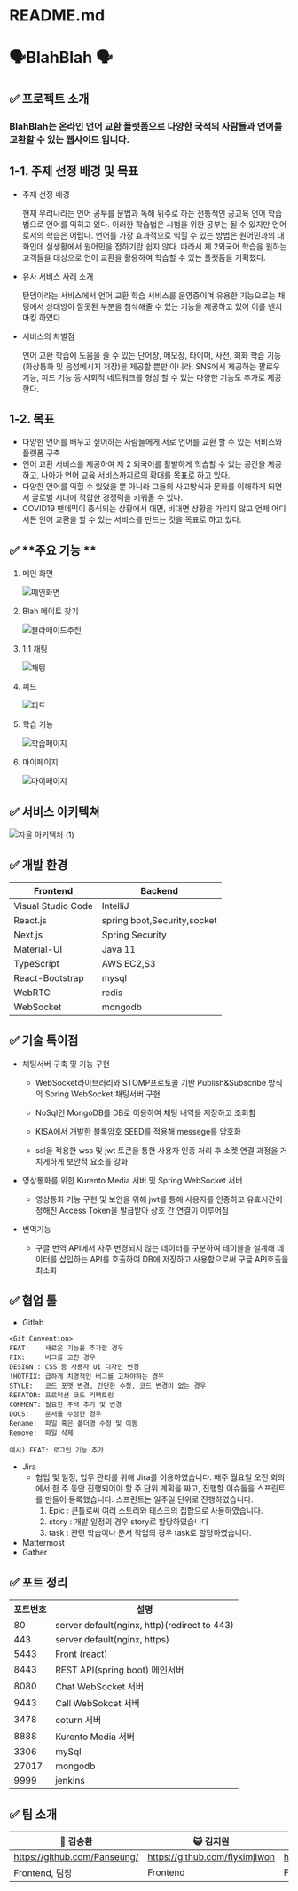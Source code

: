 # README.md

# 🗣️BlahBlah 🗣️

## ✅ **프로젝트 소개**

### BlahBlah는 온라인 언어 교환 플랫폼으로 다양한 국적의 사람들과 언어를 교환할 수 있는 웹사이트 입니다.



## 1-1. 주제 선정 배경 및 목표

- 주제 선정 배경

  현재 우리나라는 언어 공부를 문법과 독해 위주로 하는 전통적인 공교육 언어 학습법으로 언어를 익히고 있다. 이러한 학습법은 시험을 위한 공부는 될 수 있지만 언어로서의 학습은 어렵다. 언어를 가장 효과적으로 익힐 수 있는 방법은 원어민과의 대화인데 실생활에서 원어민을 접하기란 쉽지 않다. 따라서 제 2외국어 학습을 원하는 고객들을 대상으로 언어 교환을 활용하여 학습할 수 있는 플랫폼을 기획했다.

- 유사 서비스 사례 소개

  탄뎀이라는 서비스에서 언어 교환 학습 서비스를 운영중이며 유용한 기능으로는 채팅에서 상대방이 잘못된 부분을 첨삭해줄 수 있는 기능을 제공하고 있어 이를 벤치마킹 하였다.

- 서비스의 차별점

  언어 교환 학습에 도움을 줄 수 있는 단어장, 메모장, 타이머, 사전, 회화 학습 기능(화상통화 및 음성메시지 저장)을 제공할 뿐만 아니라, SNS에서 제공하는 팔로우 기능, 피드 기능 등 사회적 네트워크를 형성 할 수 있는 다양한 기능도 추가로 제공한다.

## 1-2. 목표

- 다양한 언어를 배우고 싶어하는 사람들에게 서로 언어를 교환 할 수 있는 서비스와 플랫폼 구축
- 언어 교환 서비스를 제공하여 제 2 외국어를 활발하게 학습할 수 있는 공간을 제공하고, 나아가 언어 교육 서비스까지로의 확대를 목표로 하고 있다.
- 다양한 언어를 익힐 수 있었을 뿐 아니라 그들의 사고방식과 문화를 이해하게 되면서 글로벌 시대에 적합한 경쟁력을 키워올 수 있다.
- COVID19 팬데믹이 종식되는 상황에서 대면, 비대면 상황을 가리지 않고 언제 어디서든 언어 교환을 할 수 있는 서비스를 만드는 것을 목표로 하고 있다.



## ✅ **주요 기능 **

1. 메인 화면
   
    ![메인화면](image/1.%EB%A9%94%EC%9D%B8%ED%8E%98%EC%9D%B4%EC%A7%80.png)

        
2. Blah 메이트 찾기
   
    ![블라메이트추천](image/2.%EB%B8%94%EB%9D%BC%EB%A9%94%EC%9D%B4%ED%8A%B8%EC%B6%94%EC%B2%9C.png)
    
    
3. 1:1 채팅
   
    ![채팅](image/3.%EC%B1%84%ED%8C%85.png)
    
    

    
    
4. 피드
   
    ![피드](image/4.%ED%94%BC%EB%93%9C%ED%8E%98%EC%9D%B4%EC%A7%80.png)
    
5. 학습 기능

    ![학습페이지](image/5.%ED%95%99%EC%8A%B5%ED%8E%98%EC%9D%B4%EC%A7%80.png)

6. 마이페이지

    ![마이페이지](image/6.%EB%A7%88%EC%9D%B4%ED%8E%98%EC%9D%B4%EC%A7%80.png)

    







## ✅ **서비스 아키텍쳐**

![자율 아키텍처 (1)](https://raw.githubusercontent.com/rudy0103/save-image-repo/master/img/%EC%9E%90%EC%9C%A8%20%EC%95%84%ED%82%A4%ED%85%8D%EC%B2%98%20(1).png)



## ✅ **개발 환경**

| Frontend           | Backend                     |
| ------------------ | --------------------------- |
| Visual Studio Code | IntelliJ                    |
| React.js           | spring boot,Security,socket |
| Next.js            | Spring Security             |
| Material-UI        | Java 11                     |
| TypeScript         | AWS EC2,S3                  |
| React-Bootstrap    | mysql                       |
| WebRTC             | redis                       |
| WebSocket          | mongodb                     |

## ✅ **기술 특이점**

- 채팅서버 구축 및 기능 구현
    - WebSocket라이브러리와 STOMP프로토콜 기반 Publish&Subscribe 방식의 Spring WebSocket 채팅서버 구현 
    
    - NoSql인 MongoDB를 DB로 이용하여 채팅 내역을 저장하고 조회함
    
    - KISA에서 개발한 블록암호 SEED를 적용해 messege를 암호화
    
    - ssl을 적용한 wss 및 jwt 토큰을 통한 사용자 인증 처리 후 소켓 연결 과정을 거치게하게 보안적 요소를 강화
    
      
    
- 영상통화를 위한 Kurento Media 서버 및 Spring WebSocket 서버
    - 영상통화 기능 구현 및 보안을 위해 jwt를 통해 사용자를 인증하고 유효시간이 정해진 Access Token을 발급받아 상호 간 연결이 이루어짐
    
      
    
- 번역기능
    - 구글 번역 API에서 자주 변경되지 않는 데이터를 구분하여 테이블을 설계해 데이터를 삽입하는 API를 호출하여 DB에 저장하고 사용함으로써 구글 API호출을 최소화
    
      
    
      

## ✅ **협업 툴**

- Gitlab

```
<Git Convention>
FEAT:    새로운 기능을 추가할 경우
FIX:     버그를 고친 경우
DESIGN : CSS 등 사용자 UI 디자인 변경
!HOTFIX: 급하게 치명적인 버그를 고쳐야하는 경우
STYLE:   코드 포맷 변경, 간단한 수정, 코드 변경이 없는 경우
REFATOR: 프로덕션 코드 리팩토링
COMMENT: 필요한 주석 추가 및 변경
DOCS:    문서를 수정한 경우
Rename:  파일 혹은 폴더명 수정 및 이동
Remove:  파일 삭제

예시) FEAT: 로그인 기능 추가
```

- Jira
    - 협업 및 일정, 업무 관리를 위해 Jira를 이용하였습니다. 매주 월요일 오전 회의에서 한 주 동안 진행되어야 할 주 단위 계획을 짜고, 진행할 이슈들을 스프린트를 만들어 등록했습니다. 스프린트는 일주일 단위로 진행하였습니다.
        1. Epic : 큰틀로써 여러 스토리와 테스크의 집합으로 사용하였습니다. 
        2. story : 개발 일정의 경우 story로 할당하였습니다
        3. task : 관련 학습이나 문서 작업의 경우 task로 할당하였습니다.
- Mattermost
- Gather

## ✅ **포트 정리**

| 포트번호 | 설명 |
| --- | --- |
| 80 | server default(nginx, http)(redirect to 443) |
| 443 | server default(nginx, https) |
| 5443 | Front (react) |
| 8443 | REST API(spring boot) 메인서버 |
| 8080 | Chat WebSocket 서버 |
| 9443 | Call WebSokcet 서버 |
| 3478 | coturn 서버 |
| 8888  | Kurento Media 서버 |
| 3306 | mySql |
| 27017 | mongodb |
| 9999 | jenkins |

## ✅ **팀 소개**

| 👻 김승환 | 😺 김지원 | 🧚‍♂️ 이종준 | 🐸 김근태 | 🦖 박성건 | 🌸 고재현 |  |
| --- | --- | --- | --- | --- | --- | --- |
| https://github.com/Panseung/ | https://github.com/flykimjiwon | https://github.com/leecoder92 | https://github.com/damwon | https://github.com/rudy0103 | https://github.com/jaehyeon98 |  |
| Frontend, 팀장 | Frontend | Frontend | Backend | Backend | Backend |  |
